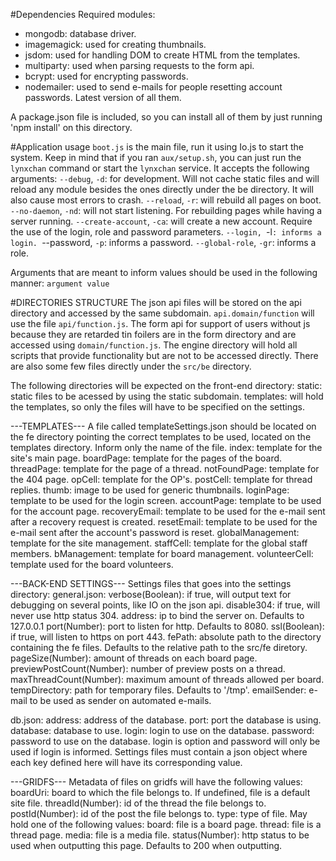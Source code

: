 #Dependencies
Required modules:
* mongodb: database driver.
* imagemagick: used for creating thumbnails.
* jsdom: used for handling DOM to create HTML from the templates.
* multiparty: used when parsing requests to the form api.
* bcrypt: used for encrypting passwords.
* nodemailer: used to send e-mails for people resetting account passwords.
Latest version of all them.

A package.json file is included, so you can install all of them by just running 'npm install' on this directory.

#Application usage
`boot.js` is the main file, run it using Io.js to start the system. Keep in mind that if you ran `aux/setup.sh`, you can just run the `lynxchan` command or start the `lynxchan` service.
It accepts the following arguments:
`--debug`, `-d`: for development. Will not cache static files and will reload any module besides the ones directly under the be directory. It will also cause most errors to crash.
`--reload`, `-r`: will rebuild all pages on boot.
`--no-daemon`, `-nd`: will not start listening. For rebuilding pages while having a server running.
`--create-account`, `-ca`: will create a new account. Require the use of the login, role and password parameters.
`--login, `-l`: informs a login.
`--password, `-p`: informs a password.
`--global-role`, `-gr`: informs a role.

Arguments that are meant to inform values should be used in the following manner:
`argument value`

#DIRECTORIES STRUCTURE
The json api files will be stored on the api directory and accessed by the same subdomain. `api.domain/function` will use the file `api/function.js`.
The form api for support of users without js because they are retarded tin foilers are in the form directory and are accessed using `domain/function.js`.
The engine directory will hold all scripts that provide functionality but are not to be accessed directly. There are also some few files directly under the `src/be` directory.

The following directories will be expected on the front-end directory:
static: static files to be acessed by using the static subdomain.
templates: will hold the templates, so only the files will have to be specified on the settings.

---TEMPLATES---
A file called templateSettings.json should be located on the fe directory pointing the correct templates to be used, located on the templates directory. Inform only the name of the file.
index: template for the site's main page.
boardPage: template for the pages of the board.
threadPage: template for the page of a thread.
notFoundPage: template for the 404 page.
opCell: template for the OP's.
postCell: template for thread replies.
thumb: image to be used for generic thumbnails.
loginPage: template to be used for the login screen.
accountPage: template to be used for the account page.
recoveryEmail: template to be used for the e-mail sent after a recovery request is created.
resetEmail: template to be used for the e-mail sent after the account's password is reset.
globalManagement: template for the site management.
staffCell: template for the global staff members.
bManagement: template for board management.
volunteerCell: template used for the board volunteers.

---BACK-END SETTINGS---
Settings files that goes into the settings directory:
general.json:
verbose(Boolean): if true, will output text for debugging on several points, like IO on the json api.
disable304: if true, will never use http status 304.
address: ip to bind the server on. Defaults to 127.0.0.1
port(Number): port to listen for http. Defaults to 8080.
ssl(Boolean): if true, will listen to https on port 443.
fePath: absolute path to the directory containing the fe files. Defaults to the relative path to the src/fe diretory.
pageSize(Number): amount of threads on each board page.
previewPostCount(Number): number of preview posts on a thread.
maxThreadCount(Number): maximum amount of threads allowed per board.
tempDirectory: path for temporary files. Defaults to '/tmp'.
emailSender: e-mail to be used as sender on automated e-mails.

db.json:
address: address of the database.
port: port the database is using.
database: database to use.
login: login to use on the database.
password: password to use on the database.
login is option and password will only be used if login is informed.
Settings files must contain a json object where each key defined here will have its corresponding value.

---GRIDFS---
Metadata of files on gridfs will have the following values:
boardUri: board to which the file belongs to. If undefined, file is a default site file.
threadId(Number): id of the thread the file belongs to.
postId(Number): id of the post the file belongs to.
type: type of file. May hold one of the following values:
    board: file is a board page.
    thread: file is a thread page.
    media: file is a media file.
status(Number): http status to be used when outputting this page. Defaults to 200 when outputting.

